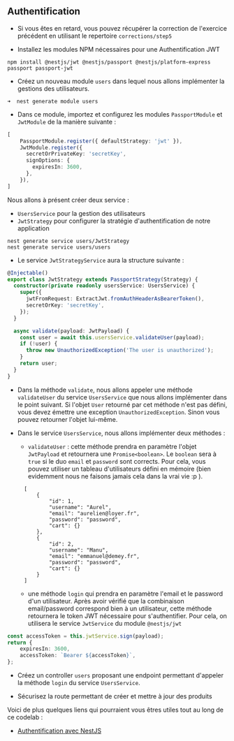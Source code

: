## Authentification

* Si vous êtes en retard, vous pouvez récupérer la correction de l'exercice précédent en utilisant le repertoire `corrections/step5`

* Installez les modules NPM nécessaires pour une Authentification JWT

```shell
npm install @nestjs/jwt @nestjs/passport @nestjs/platform-express passport passport-jwt
```

* Créez un nouveau module `users` dans lequel nous allons implémenter la gestions des utilisateurs.

```shell
➜  nest generate module users 
```

* Dans ce module, importez et configurez les modules `PassportModule` et `JwtModule` de la manière suivante : 


```typescript
[
    PassportModule.register({ defaultStrategy: 'jwt' }),
    JwtModule.register({
      secretOrPrivateKey: 'secretKey',
      signOptions: {
        expiresIn: 3600,
      },
    }),
]
```

Nous allons à présent créer deux service : 
* `UsersService` pour la gestion des utilisateurs
* `JwtStrategy` pour configurer la stratégie d'authentification de notre application 

```shell
nest generate service users/JwtStrategy
nest generate service users/users
```

* Le service `JwtStrategyService` aura la structure suivante :


```typescript
@Injectable()
export class JwtStrategy extends PassportStrategy(Strategy) {
  constructor(private readonly usersService: UsersService) {
    super({
      jwtFromRequest: ExtractJwt.fromAuthHeaderAsBearerToken(),
      secretOrKey: 'secretKey',
    });
  }

  async validate(payload: JwtPayload) {
    const user = await this.usersService.validateUser(payload);
    if (!user) {
      throw new UnauthorizedException('The user is unauthorized');
    }
    return user;
  }
}
```

* Dans la méthode `validate`, nous allons appeler une méthode `validateUser` du service `UsersService` que nous allons implémenter dans le point suivant. 
Si l'objet `User` retourné par cet méthode n'est pas défini, vous devez émettre une exception `UnauthorizedException`. Sinon vous pouvez retourner l'objet lui-même.
  
* Dans le service `UsersService`, nous allons implémenter deux méthodes : 
    * `validateUser` : cette méthode prendra en paramètre l'objet `JwtPayload` et retournera une `Promise<boolean>`. Le `boolean` sera à `true` si le duo `email` et `password` sont corrects. Pour cela, vous pouvez utiliser un tableau d'utilisateurs défini en mémoire (bien evidemment nous ne faisons jamais cela dans la vrai vie :p ).

  ```
    [
        {
            "id": 1,
            "username": "Aurel",
            "email": "aurelien@loyer.fr",
            "password": "password",
            "cart": {}
        },
        {
            "id": 2,
            "username": "Manu",
            "email": "emmanuel@demey.fr",
            "password": "password",
            "cart": {}
        }
    ]
  ```  
  
    * une méthode `login` qui prendra en paramètre l'email et le password d'un utilisateur. Après avoir vérifié que la combinaison email/password correspond bien à un utilisateur, cette méthode retournera le token JWT nécessaire pour s'authentifier. Pour cela, on utilisera le service `JwtService` du module `@nestjs/jwt`

```typescript
const accessToken = this.jwtService.sign(payload);
return {
    expiresIn: 3600,
    accessToken: `Bearer ${accessToken}`,
};
```

* Créez un controller `users` proposant une endpoint permettant d'appeler la méthode `login` du service `UsersService`.

* Sécurisez la route permettant de créer et mettre à jour des produits

Voici de plus quelques liens qui pourraient vous êtres utiles tout au long de ce codelab :

- [Authentification avec NestJS](https://docs.nestjs.com/techniques/authentication)


